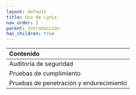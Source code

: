 ```yaml
---
layout: default
title: Uso de Lynis
nav_order: 2
parent: Introducción
has_children: true
---
```



| Contenido    |
|:-------------|
| Auditoría de seguridad |
| Pruebas de cumplimiento |
| Pruebas de penetración y endurecimiento |